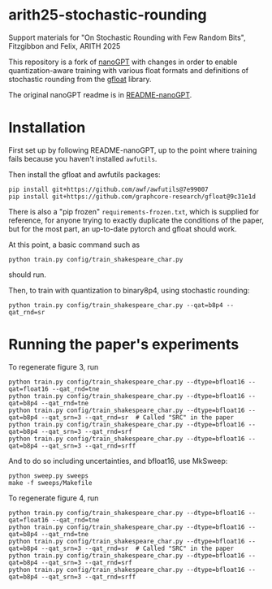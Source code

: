 # arith25-stochastic-rounding
Support materials for "On Stochastic Rounding with Few Random Bits", Fitzgibbon and Felix, ARITH 2025

This repository is a fork of [nanoGPT](https://github.com/karpathy/nanoGPT) with changes in order to enable quantization-aware training with various float formats and definitions of stochastic rounding from the [gfloat](https://github.com/graphcore-research/gfloat) library.

The original nanoGPT readme is in [README-nanoGPT](README-nanoGPT.md).

# Installation

First set up by following README-nanoGPT, up to the point where training fails because you haven't installed `awfutils`.

Then install the gfloat and awfutils packages:
```
pip install git+https://github.com/awf/awfutils@7e99007
pip install git+https://github.com/graphcore-research/gfloat@9c31e1d
```
There is also a "pip frozen" ``requirements-frozen.txt``, which is supplied for reference, for anyone trying to exactly duplicate the conditions of the paper, but for the most part, an up-to-date pytorch and gfloat should work.

At this point, a basic command such as
```
python train.py config/train_shakespeare_char.py
```
should run.

Then, to train with quantization to binary8p4, using stochastic rounding:
```
python train.py config/train_shakespeare_char.py --qat=b8p4 --qat_rnd=sr
```

# Running the paper's experiments

To regenerate figure 3, run
```
python train.py config/train_shakespeare_char.py --dtype=bfloat16 --qat=float16 --qat_rnd=tne
python train.py config/train_shakespeare_char.py --dtype=bfloat16 --qat=b8p4 --qat_rnd=tne
python train.py config/train_shakespeare_char.py --dtype=bfloat16 --qat=b8p4 --qat_srn=3 --qat_rnd=sr  # Called "SRC" in the paper
python train.py config/train_shakespeare_char.py --dtype=bfloat16 --qat=b8p4 --qat_srn=3 --qat_rnd=srf
python train.py config/train_shakespeare_char.py --dtype=bfloat16 --qat=b8p4 --qat_srn=3 --qat_rnd=srff
```

And to do so including uncertainties, and bfloat16, use MkSweep:
```
python sweep.py sweeps
make -f sweeps/Makefile
```

To regenerate figure 4, run
```
python train.py config/train_shakespeare_char.py --dtype=bfloat16 --qat=float16 --qat_rnd=tne
python train.py config/train_shakespeare_char.py --dtype=bfloat16 --qat=b8p4 --qat_rnd=tne
python train.py config/train_shakespeare_char.py --dtype=bfloat16 --qat=b8p4 --qat_srn=3 --qat_rnd=sr  # Called "SRC" in the paper
python train.py config/train_shakespeare_char.py --dtype=bfloat16 --qat=b8p4 --qat_srn=3 --qat_rnd=srf
python train.py config/train_shakespeare_char.py --dtype=bfloat16 --qat=b8p4 --qat_srn=3 --qat_rnd=srff
```

